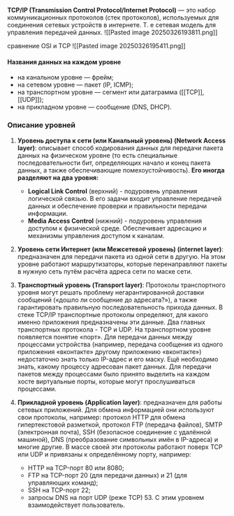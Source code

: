 **TCP/IP (Transmission Control Protocol/Internet Protocol)** — это набор коммуникационных протоколов (стек протоколов), используемых для соединения сетевых устройств в интернете. Т. е сетевая модель для управления передачей данных.
![[Pasted image 20250326193811.png]]

сравнение OSI и TCP
![[Pasted image 20250326195411.png]]

#### Названия данных на каждом уровне
- на канальном уровне — фрейм;
- на сетевом уровне — пакет (IP, ICMP);
- на транспортном уровне — сегмент или датаграмма ([[TCP]], [[UDP]]);
- на прикладном уровне — сообщение (DNS, DHCP).

### Описание уровней
1) **Уровень доступа к сети (или Канальный уровень) (Network Access layer)**: описывает способ кодирования данных для передачи пакета данных на физическом уровне (то есть специальные последовательности бит, определяющих начало и конец пакета данных, а также обеспечивающие помехоустойчивость).
	**Его иногда разделяют на два уровня:**
	- **Logical Link Control** (верхний) - подуровень управления логической связью. В его задачи входит управление передачей данных и обеспечение проверки и правильности передачи информации.
	- **Media Access Control** (нижний) - подуровень управления доступом к физической среде. Обеспечивает адресацию и механизмы управления доступом к каналам.

2) **Уровень сети Интернет (или Межсетевой уровень) (internet layer)**: предназначен для передачи пакета из одной сети в другую. На этом уровне работают маршрутизаторы, которые перенаправляют пакеты в нужную сеть путём расчёта адреса сети по маске сети.

3) **Транспортный уровень (Transport layer)**: Протоколы транспортного уровня могут решать проблему негарантированной доставки сообщений («дошло ли сообщение до адресата?»), а также гарантировать правильную последовательность прихода данных. В стеке TCP/IP транспортные протоколы определяют, для какого именно приложения предназначены эти данные. Два главных транспортных протокола - TCP и UDP. 
	На транспортном уровне появляется понятие «порт». Для передачи данных между процессами устройства (например, передача сообщения из одного приложения «вконтакте» другому приложению «вконтакте») недостаточно знать только IP-адрес и его маску. Ещё необходимо знать, какому процессу адресован пакет данных. Для передачи пакетов между процессами было принято выделить на каждом хосте виртуальные порты, которые могут прослушиваться процессами.

4) **Прикладной уровень (Application layer)**: предназначен для работы сетевых приложений. Для обмена информацией они используют свои протоколы, например: протокол HTTP для обмена гипертекстовой разметкой, протокол FTP (передача файлов), SMTP (электронная почта), SSH (безопасное соединение с удалённой машиной), DNS (преобразование символьных имён в IP-адреса) и многие другие.
	В массе своей эти протоколы работают поверх TCP или UDP и привязаны к определённому порту, например:
	- HTTP на TCP-порт 80 или 8080;
	- FTP на TCP-порт 20 (для передачи данных) и 21 (для управляющих команд);
	- SSH на TCP-порт 22;
	- запросы DNS на порт UDP (реже TCP) 53.
	С этим уровнем взаимодействует пользователь.

